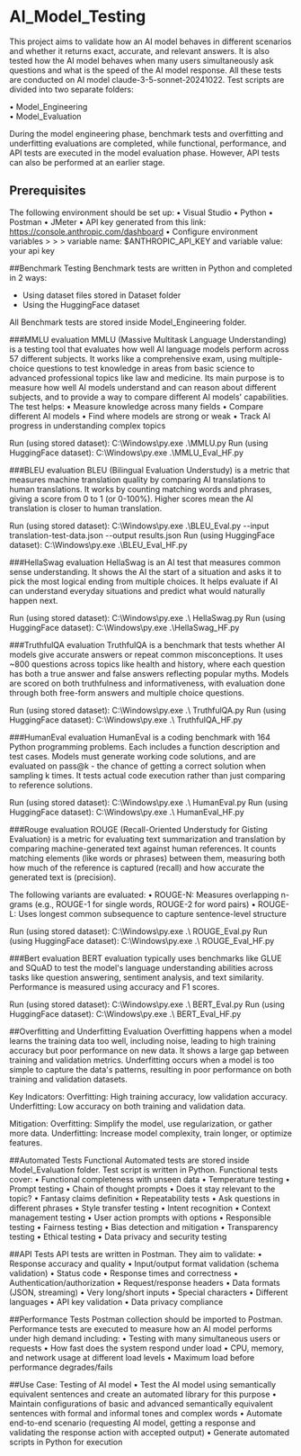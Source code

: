 # AI_Model_Testing
This project aims to validate how an AI model behaves in different scenarios and whether it returns exact, accurate, and relevant answers. It is also tested how the AI model behaves when many users simultaneously ask questions and what is the speed of the AI model response. All these tests are conducted on AI model claude-3-5-sonnet-20241022. Test scripts are divided into two separate folders: 

•	Model_Engineering<br/> 
•	Model_Evaluation

During the model engineering phase, benchmark tests and overfitting and underfitting evaluations are completed, while functional, performance, and API tests are executed in the model evaluation phase. However, API tests can also be performed at an earlier stage.

## Prerequisites
The following environment should be set up:
•	Visual Studio
•	Python
•	Postman
•	JMeter
•	API key generated from this link: https://console.anthropic.com/dashboard 
•	Configure environment variables > > > variable name: $ANTHROPIC_API_KEY and variable value: your api key

##Benchmark Testing
Benchmark tests are written in Python and completed in 2 ways:
-	Using dataset files stored in Dataset folder
-	Using the HuggingFace dataset 

All Benchmark tests are stored inside Model_Engineering folder.

###MMLU evaluation
MMLU (Massive Multitask Language Understanding) is a testing tool that evaluates how well AI language models perform across 57 different subjects. It works like a comprehensive exam, using multiple-choice questions to test knowledge in areas from basic science to advanced professional topics like law and medicine. Its main purpose is to measure how well AI models understand and can reason about different subjects, and to provide a way to compare different AI models' capabilities. The test helps:
•	Measure knowledge across many fields
•	Compare different AI models
•	Find where models are strong or weak
•	Track AI progress in understanding complex topics

Run (using stored dataset):  C:\Windows\py.exe .\MMLU.py
Run (using HuggingFace dataset):  C:\Windows\py.exe .\MMLU_Eval_HF.py

###BLEU evaluation
BLEU (Bilingual Evaluation Understudy) is a metric that measures machine translation quality by comparing AI translations to human translations. It works by counting matching words and phrases, giving a score from 0 to 1 (or 0-100%). Higher scores mean the AI translation is closer to human translation.

Run (using stored dataset):
C:\Windows\py.exe .\BLEU_Eval.py --input translation-test-data.json --output results.json
Run (using HuggingFace dataset):  C:\Windows\py.exe .\BLEU_Eval_HF.py

###HellaSwag evaluation
HellaSwag is an AI test that measures common sense understanding. It shows the AI the start of a situation and asks it to pick the most logical ending from multiple choices. It helps evaluate if AI can understand everyday situations and predict what would naturally happen next. 

Run (using stored dataset):  C:\Windows\py.exe .\ HellaSwag.py 
Run (using HuggingFace dataset):  C:\Windows\py.exe .\HellaSwag_HF.py

###TruthfulQA evaluation
TruthfulQA is a benchmark that tests whether AI models give accurate answers or repeat common misconceptions. It uses ~800 questions across topics like health and history, where each question has both a true answer and false answers reflecting popular myths. Models are scored on both truthfulness and informativeness, with evaluation done through both free-form answers and multiple choice questions.

Run (using stored dataset):  C:\Windows\py.exe .\ TruthfulQA.py
Run (using HuggingFace dataset):  C:\Windows\py.exe .\ TruthfulQA_HF.py

###HumanEval evaluation
HumanEval is a coding benchmark with 164 Python programming problems. Each includes a function description and test cases. Models must generate working code solutions, and are evaluated on pass@k - the chance of getting a correct solution when sampling k times. It tests actual code execution rather than just comparing to reference solutions.

Run (using stored dataset):  C:\Windows\py.exe .\ HumanEval.py
Run (using HuggingFace dataset):  C:\Windows\py.exe .\ HumanEval_HF.py

###Rouge evaluation
ROUGE (Recall-Oriented Understudy for Gisting Evaluation) is a metric for evaluating text summarization and translation by comparing machine-generated text against human references. It counts matching elements (like words or phrases) between them, measuring both how much of the reference is captured (recall) and how accurate the generated text is (precision).

The following variants are evaluated:
•	ROUGE-N: Measures overlapping n-grams (e.g., ROUGE-1 for single words, ROUGE-2 for word pairs)
•	ROUGE-L: Uses longest common subsequence to capture sentence-level structure

Run (using stored dataset):  C:\Windows\py.exe .\ ROUGE_Eval.py
Run (using HuggingFace dataset):  C:\Windows\py.exe .\ ROUGE_Eval_HF.py

###Bert evaluation
BERT evaluation typically uses benchmarks like GLUE and SQuAD to test the model's language understanding abilities across tasks like question answering, sentiment analysis, and text similarity. Performance is measured using accuracy and F1 scores.

Run (using stored dataset):  C:\Windows\py.exe .\ BERT_Eval.py
Run (using HuggingFace dataset):  C:\Windows\py.exe .\ BERT_Eval_HF.py

##Overfitting and Underfitting Evaluation
Overfitting happens when a model learns the training data too well, including noise, leading to high training accuracy but poor performance on new data. It shows a large gap between training and validation metrics. Underfitting occurs when a model is too simple to capture the data's patterns, resulting in poor performance on both training and validation datasets.

Key Indicators:
Overfitting: High training accuracy, low validation accuracy.
Underfitting: Low accuracy on both training and validation data.

Mitigation:
Overfitting: Simplify the model, use regularization, or gather more data.
Underfitting: Increase model complexity, train longer, or optimize features.

##Automated Tests
Functional Automated tests are stored inside Model_Evaluation folder. Test script is written in Python. Functional tests cover:
•	Functional completeness with unseen data
•	Temperature testing
•	Prompt testing
•	Chain of thought prompts
•	Does it stay relevant to the topic?
•	Fantasy claims definition
•	Repeatability tests
•	Ask questions in different phrases
•	Style transfer testing
•	Intent recognition
•	Context management testing
•	User action prompts with options
•	Responsible testing
•	Fairness testing
•	Bias detection and mitigation
•	Transparency testing 
•	Ethical testing
•	Data privacy and security testing

##API Tests
API tests are written in Postman. They aim to validate:
•	Response accuracy and quality
•	Input/output format validation (schema validation)
•	Status code
•	Response times and correctness
•	Authentication/authorization
•	Request/response headers
•	Data formats (JSON, streaming)
•	Very long/short inputs
•	Special characters
•	Different languages
•	API key validation
•	Data privacy compliance

##Performance Tests
Postman collection should be imported to Postman.
Performance tests are executed to measure how an AI model performs under high demand including:
•	Testing with many simultaneous users or requests
•	How fast does the system respond under load
•	CPU, memory, and network usage at different load levels
•	Maximum load before performance degrades/fails

##Use Case: Testing of AI model
•	Test the AI model using semantically equivalent sentences and create an automated library for this purpose
•	Maintain configurations of basic and advanced semantically equivalent sentences with formal and informal tones and complex words
•	Automate end-to-end scenario (requesting AI model, getting a response and validating the response action with accepted output)
•	Generate automated scripts in Python for execution


